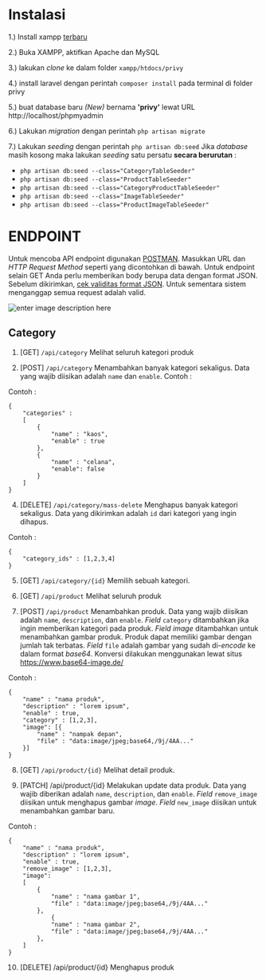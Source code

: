 # Instalasi

1.) Install xampp [terbaru](https://www.apachefriends.org/download.html)

2.) Buka XAMPP, aktifkan Apache dan MySQL

3.) lakukan *clone* ke dalam folder `xampp/htdocs/privy`

4.) install laravel dengan perintah `composer install` pada terminal di folder privy

5.) buat database baru *(New)* bernama **'privy'** lewat URL http://localhost/phpmyadmin

6.) Lakukan *migration* dengan perintah `php artisan migrate`

7.) Lakukan *seeding* dengan perintah `php artisan db:seed` 
Jika *database* masih kosong maka lakukan *seeding* satu persatu **secara berurutan** :

 - `php artisan db:seed --class="CategoryTableSeeder"`
 - `php artisan db:seed --class="ProductTableSeeder"`
 - `php artisan db:seed --class="CategoryProductTableSeeder"`
 - `php artisan db:seed --class="ImageTableSeeder"`
 - `php artisan db:seed --class="ProductImageTableSeeder"`

# ENDPOINT
Untuk mencoba API endpoint digunakan [POSTMAN](https://www.getpostman.com/downloads/).  Masukkan URL dan *HTTP Request Method* seperti yang dicontohkan di bawah. Untuk endpoint selain GET Anda perlu memberikan body berupa data dengan format JSON. Sebelum dikirimkan, [cek validitas format JSON](https://jsonlint.com/). Untuk sementara sistem menganggap semua request adalah valid.
 
![enter image description here](https://lh3.googleusercontent.com/pw93Ti5w6IaZErMbGKe-LDnPdwA2t9yjvPheAaT3lVVLxvR9HcRWTYwYb7mxUZu5YM8ePpqY85k6)


## Category

 1. [GET] `/api/category`
Melihat seluruh kategori produk

 3. [POST] `/api/category`
 Menambahkan banyak kategori sekaligus. Data yang wajib diisikan adalah `name` dan `enable`. Contoh :

Contoh :

    {
    	"categories" : 
    	[
	    	{
		    	"name" : "kaos",
		    	"enable" : true
	    	},
	    	{
		    	"name" : "celana",
		    	"enable": false
	    	}
    	]
    }
    

 4. [DELETE] `/api/category/mass-delete`
Menghapus banyak kategori sekaligus. 
Data yang dikirimkan adalah `id` dari kategori yang ingin dihapus. 

Contoh :

    {
    	"category_ids" : [1,2,3,4]
    }



 5. [GET] `/api/category/{id}`
 Memilih sebuah kategori.
 
 6. [GET] `/api/product`
 Melihat seluruh produk
 
 7. [POST] `/api/product`
Menambahkan produk.
Data yang wajib diisikan adalah `name`, `description`, dan `enable`.
*Field* `category` ditambahkan jika ingin memberikan kategori pada produk.
*Field* *image* ditambahkan untuk menambahkan gambar produk.  Produk dapat memiliki gambar dengan jumlah tak terbatas. 
*Field* `file` adalah gambar yang sudah di-*encode* ke dalam format *base64*. Konversi dilakukan menggunakan lewat situs https://www.base64-image.de/

Contoh :

    {
    	"name" : "nama produk",
    	"description" : "lorem ipsum",
    	"enable" : true,
    	"category" : [1,2,3],
    	"image": [{
    		"name" : "nampak depan",
    		"file" : "data:image/jpeg;base64,/9j/4AA..."
    	}]
    }

 8. [GET] `/api/product/{id}`
 Melihat detail produk.
 
 9. [PATCH] /api/product/{id}
Melakukan update data produk.
Data yang wajib diberikan adalah `name`, `description`, dan `enable`.
*Field* `remove_image` diisikan untuk menghapus gambar *image*.
*Field* `new_image` diisikan untuk menambahkan gambar baru.

Contoh :

    {
    	"name" : "nama produk",
    	"description" : "lorem ipsum",
    	"enable" : true,
    	"remove_image" : [1,2,3],
    	"image": 
    	[
	    	{
	    		"name" : "nama gambar 1",
	    		"file" : "data:image/jpeg;base64,/9j/4AA..."
	    	},
		    	{
	    		"name" : "nama gambar 2",
	    		"file" : "data:image/jpeg;base64,/9j/4AA..."
	    	},    	
    	]
    }
    
 10. [DELETE] /api/product/{id}
 Menghapus produk
 